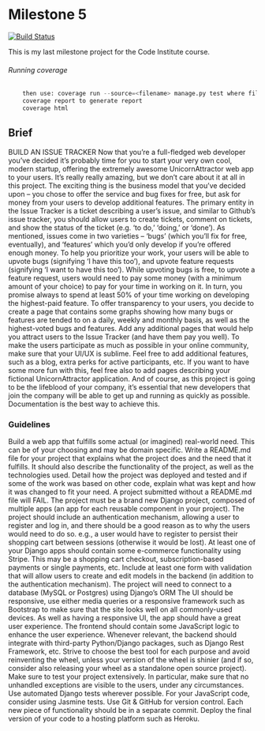 # Milestone 5

[![Build Status](https://travis-ci.org/ShaneMuir/milestone-5.svg?branch=master)](https://travis-ci.org/ShaneMuir/milestone-5)

This is my last milestone project for the Code Institute course.

###### Running coverage

```python
    then use: coverage run --source=<filename> manage.py test where filename =app name eg accounts
    coverage report to generate report
    coverage html
```


## Brief 

BUILD AN ISSUE TRACKER
Now that you’re a full-fledged web developer you’ve decided it’s probably time for you to start your very own cool, modern startup, offering the extremely awesome UnicornAttractor web app to your users. 
It’s really really amazing, but we don’t care about it at all in this project. The exciting thing is the business model that you’ve decided upon – you chose to offer the service and bug fixes for free,
but ask for money from your users to develop additional features.
The primary entity in the Issue Tracker is a ticket describing a user’s issue, and similar to Github’s issue tracker,
you should allow users to create tickets, comment on tickets, and show the status of the ticket (e.g. ‘to do,’ ‘doing,’ or ‘done’). 
As mentioned, issues come in two varieties – ‘bugs’ (which you’ll fix for free, eventually), and ‘features’ which you’d only develop if you’re offered enough money. 
To help you prioritize your work, your users will be able to upvote bugs (signifying ‘I have this too’), and upvote feature requests (signifying ‘I want to have this too’).
While upvoting bugs is free, to upvote a feature request, users would need to pay some money (with a minimum amount of your choice) to pay for your time in working on it. 
In turn, you promise always to spend at least 50% of your time working on developing the highest-paid feature.
To offer transparency to your users, you decide to create a page that contains some graphs showing how many bugs or features are tended to on a daily,
weekly and monthly basis, as well as the highest-voted bugs and features.
Add any additional pages that would help you attract users to the Issue Tracker (and have them pay you well).
To make the users participate as much as possible in your online community, make sure that your UI/UX is sublime. Feel free to add additional features, such as a blog, 
extra perks for active participants, etc.
If you want to have some more fun with this, feel free also to add pages describing your fictional UnicornAttractor application.
And of course, as this project is going to be the lifeblood of your company, it’s essential that new developers that join the company will be able to get up and running as quickly as possible.
Documentation is the best way to achieve this.

### Guidelines

Build a web app that fulfills some actual (or imagined) real-world need. This can be of your choosing and may be domain specific.
Write a README.md file for your project that explains what the project does and the need that it fulfills. It should also describe the functionality of the project, as well as the technologies used.
Detail how the project was deployed and tested and if some of the work was based on other code,
explain what was kept and how it was changed to fit your need. A project submitted without a README.md file will FAIL.
The project must be a brand new Django project, composed of multiple apps (an app for each reusable component in your project).
The project should include an authentication mechanism, allowing a user to register and log in, and there should be a good reason as to why the users would need to do so. e.g.,
a user would have to register to persist their shopping cart between sessions (otherwise it would be lost).
At least one of your Django apps should contain some e-commerce functionality using Stripe. This may be a shopping cart checkout, subscription-based payments or single payments, etc.
Include at least one form with validation that will allow users to create and edit models in the backend (in addition to the authentication mechanism).
The project will need to connect to a database (MySQL or Postgres) using Django’s ORM
The UI should be responsive, use either media queries or a responsive framework such as Bootstrap to make sure that the site looks well on all commonly-used devices.
As well as having a responsive UI, the app should have a great user experience.
The frontend should contain some JavaScript logic to enhance the user experience.
Whenever relevant, the backend should integrate with third-party Python/Django packages, such as Django Rest Framework, etc.
Strive to choose the best tool for each purpose and avoid reinventing the wheel, unless your version of the wheel is shinier 
(and if so, consider also releasing your wheel as a standalone open source project).
Make sure to test your project extensively. In particular, make sure that no unhandled exceptions are visible to the users, under any circumstances.
Use automated Django tests wherever possible. For your JavaScript code, consider using Jasmine tests.
Use Git & GitHub for version control. Each new piece of functionality should be in a separate commit.
Deploy the final version of your code to a hosting platform such as Heroku.

